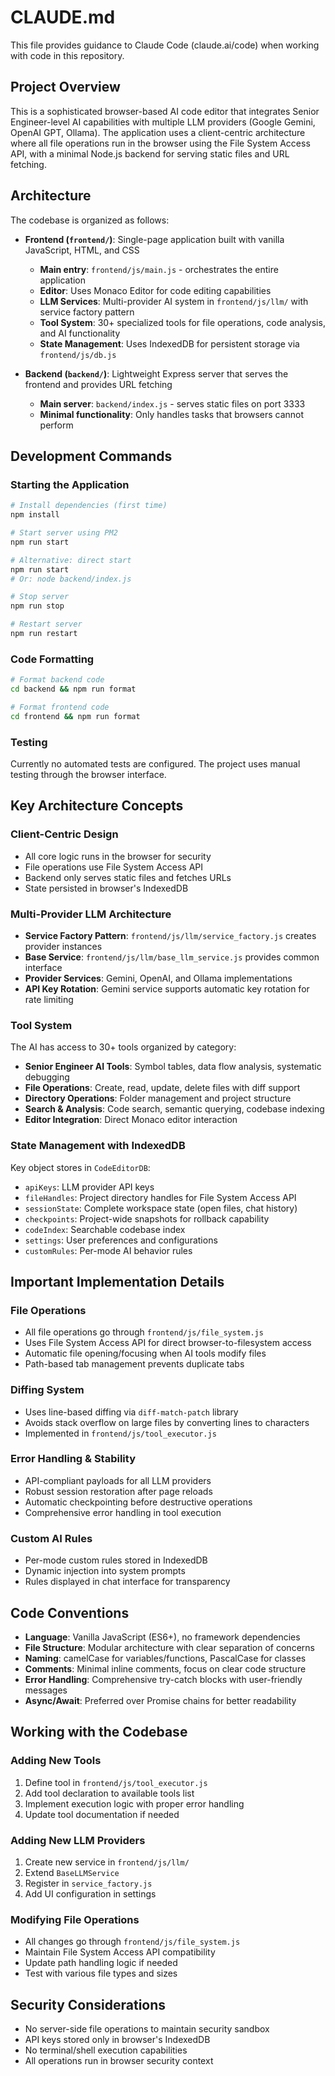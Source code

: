 # CLAUDE.md

This file provides guidance to Claude Code (claude.ai/code) when working with code in this repository.

## Project Overview

This is a sophisticated browser-based AI code editor that integrates Senior Engineer-level AI capabilities with multiple LLM providers (Google Gemini, OpenAI GPT, Ollama). The application uses a client-centric architecture where all file operations run in the browser using the File System Access API, with a minimal Node.js backend for serving static files and URL fetching.

## Architecture

The codebase is organized as follows:

- **Frontend (`frontend/`)**: Single-page application built with vanilla JavaScript, HTML, and CSS
  - **Main entry**: `frontend/js/main.js` - orchestrates the entire application
  - **Editor**: Uses Monaco Editor for code editing capabilities
  - **LLM Services**: Multi-provider AI system in `frontend/js/llm/` with service factory pattern
  - **Tool System**: 30+ specialized tools for file operations, code analysis, and AI functionality
  - **State Management**: Uses IndexedDB for persistent storage via `frontend/js/db.js`

- **Backend (`backend/`)**: Lightweight Express server that serves the frontend and provides URL fetching
  - **Main server**: `backend/index.js` - serves static files on port 3333
  - **Minimal functionality**: Only handles tasks that browsers cannot perform

## Development Commands

### Starting the Application
```bash
# Install dependencies (first time)
npm install

# Start server using PM2
npm run start

# Alternative: direct start
npm run start
# Or: node backend/index.js

# Stop server
npm run stop

# Restart server
npm run restart
```

### Code Formatting
```bash
# Format backend code
cd backend && npm run format

# Format frontend code  
cd frontend && npm run format
```

### Testing
Currently no automated tests are configured. The project uses manual testing through the browser interface.

## Key Architecture Concepts

### Client-Centric Design
- All core logic runs in the browser for security
- File operations use File System Access API
- Backend only serves static files and fetches URLs
- State persisted in browser's IndexedDB

### Multi-Provider LLM Architecture
- **Service Factory Pattern**: `frontend/js/llm/service_factory.js` creates provider instances
- **Base Service**: `frontend/js/llm/base_llm_service.js` provides common interface
- **Provider Services**: Gemini, OpenAI, and Ollama implementations
- **API Key Rotation**: Gemini service supports automatic key rotation for rate limiting

### Tool System
The AI has access to 30+ tools organized by category:
- **Senior Engineer AI Tools**: Symbol tables, data flow analysis, systematic debugging
- **File Operations**: Create, read, update, delete files with diff support
- **Directory Operations**: Folder management and project structure
- **Search & Analysis**: Code search, semantic querying, codebase indexing
- **Editor Integration**: Direct Monaco editor interaction

### State Management with IndexedDB
Key object stores in `CodeEditorDB`:
- `apiKeys`: LLM provider API keys
- `fileHandles`: Project directory handles for File System Access API
- `sessionState`: Complete workspace state (open files, chat history)
- `checkpoints`: Project-wide snapshots for rollback capability
- `codeIndex`: Searchable codebase index
- `settings`: User preferences and configurations
- `customRules`: Per-mode AI behavior rules

## Important Implementation Details

### File Operations
- All file operations go through `frontend/js/file_system.js`
- Uses File System Access API for direct browser-to-filesystem access
- Automatic file opening/focusing when AI tools modify files
- Path-based tab management prevents duplicate tabs

### Diffing System
- Uses line-based diffing via `diff-match-patch` library
- Avoids stack overflow on large files by converting lines to characters
- Implemented in `frontend/js/tool_executor.js`

### Error Handling & Stability
- API-compliant payloads for all LLM providers
- Robust session restoration after page reloads
- Automatic checkpointing before destructive operations
- Comprehensive error handling in tool execution

### Custom AI Rules
- Per-mode custom rules stored in IndexedDB
- Dynamic injection into system prompts
- Rules displayed in chat interface for transparency

## Code Conventions

- **Language**: Vanilla JavaScript (ES6+), no framework dependencies
- **File Structure**: Modular architecture with clear separation of concerns  
- **Naming**: camelCase for variables/functions, PascalCase for classes
- **Comments**: Minimal inline comments, focus on clear code structure
- **Error Handling**: Comprehensive try-catch blocks with user-friendly messages
- **Async/Await**: Preferred over Promise chains for better readability

## Working with the Codebase

### Adding New Tools
1. Define tool in `frontend/js/tool_executor.js`
2. Add tool declaration to available tools list
3. Implement execution logic with proper error handling
4. Update tool documentation if needed

### Adding New LLM Providers
1. Create new service in `frontend/js/llm/`
2. Extend `BaseLLMService`
3. Register in `service_factory.js`
4. Add UI configuration in settings

### Modifying File Operations
- All changes go through `frontend/js/file_system.js`
- Maintain File System Access API compatibility
- Update path handling logic if needed
- Test with various file types and sizes

## Security Considerations

- No server-side file operations to maintain security sandbox
- API keys stored only in browser's IndexedDB
- No terminal/shell execution capabilities
- All operations run in browser security context